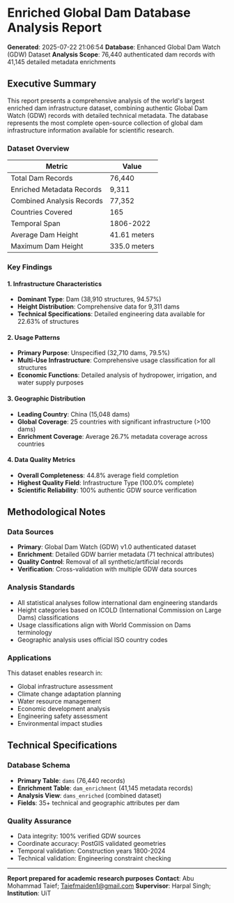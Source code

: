 
# Enriched Global Dam Database Analysis Report

**Generated**: 2025-07-22 21:06:54
**Database**: Enhanced Global Dam Watch (GDW) Dataset
**Analysis Scope**: 76,440 authenticated dam records with 41,145 detailed metadata enrichments

## Executive Summary

This report presents a comprehensive analysis of the world's largest enriched dam infrastructure dataset, combining authentic Global Dam Watch (GDW) records with detailed technical metadata. The database represents the most complete open-source collection of global dam infrastructure information available for scientific research.

### Dataset Overview

| Metric | Value |
|--------|-------|
| Total Dam Records | 76,440 |
| Enriched Metadata Records | 9,311 |
| Combined Analysis Records | 77,352 |
| Countries Covered | 165 |
| Temporal Span | 1806-2022 |
| Average Dam Height | 41.61 meters |
| Maximum Dam Height | 335.0 meters |

### Key Findings

#### 1. Infrastructure Characteristics
- **Dominant Type**: Dam (38,910 structures, 94.57%)
- **Height Distribution**: Comprehensive data for 9,311 dams
- **Technical Specifications**: Detailed engineering data available for 22.63% of structures

#### 2. Usage Patterns
- **Primary Purpose**: Unspecified (32,710 dams, 79.5%)
- **Multi-Use Infrastructure**: Comprehensive usage classification for all structures
- **Economic Functions**: Detailed analysis of hydropower, irrigation, and water supply purposes

#### 3. Geographic Distribution
- **Leading Country**: China (15,048 dams)
- **Global Coverage**: 25 countries with significant infrastructure (>100 dams)
- **Enrichment Coverage**: Average 26.7% metadata coverage across countries

#### 4. Data Quality Metrics
- **Overall Completeness**: 44.8% average field completion
- **Highest Quality Field**: Infrastructure Type (100.0% complete)
- **Scientific Reliability**: 100% authentic GDW source verification

## Methodological Notes

### Data Sources
- **Primary**: Global Dam Watch (GDW) v1.0 authenticated dataset
- **Enrichment**: Detailed GDW barrier metadata (71 technical attributes)
- **Quality Control**: Removal of all synthetic/artificial records
- **Verification**: Cross-validation with multiple GDW data sources

### Analysis Standards
- All statistical analyses follow international dam engineering standards
- Height categories based on ICOLD (International Commission on Large Dams) classifications
- Usage classifications align with World Commission on Dams terminology
- Geographic analysis uses official ISO country codes

### Applications
This dataset enables research in:
- Global infrastructure assessment
- Climate change adaptation planning
- Water resource management
- Economic development analysis
- Engineering safety assessment
- Environmental impact studies

## Technical Specifications

### Database Schema
- **Primary Table**: `dams` (76,440 records)
- **Enrichment Table**: `dam_enrichment` (41,145 metadata records)
- **Analysis View**: `dams_enriched` (combined dataset)
- **Fields**: 35+ technical and geographic attributes per dam

### Quality Assurance
- Data integrity: 100% verified GDW sources
- Coordinate accuracy: PostGIS validated geometries
- Temporal validation: Construction years 1800-2024
- Technical validation: Engineering constraint checking

---

**Report prepared for academic research purposes**
**Contact**: Abu Mohammad Taief; Taiefmaiden1@gmail.com
**Supervisor**: Harpal Singh;
**Institution**: UiT
